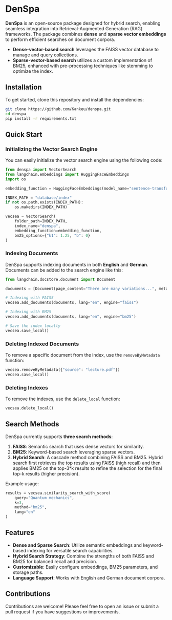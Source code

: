 # DenSpa

**DenSpa** is an open-source package designed for hybrid search, enabling seamless integration into Retrieval-Augmented Generation (RAG) frameworks. The package combines **dense** and **sparse vector embeddings** to perform efficient searches on document corpora.  

- **Dense-vector-based search** leverages the FAISS vector database to manage and query collections.  
- **Sparse-vector-based search** utilizes a custom implementation of BM25, enhanced with pre-processing techniques like stemming to optimize the index.  

## Installation

To get started, clone this repository and install the dependencies:  
```bash
git clone https://github.com/Kankeu/denspa.git
cd denspa
pip install -r requirements.txt
```

## Quick Start

### Initializing the Vector Search Engine
You can easily initialize the vector search engine using the following code:  

```python
from denspa import VectorSearch
from langchain.embeddings import HuggingFaceEmbeddings
import os

embedding_function = HuggingFaceEmbeddings(model_name="sentence-transformers/all-mpnet-base-v2")

INDEX_PATH = "database/index"
if not os.path.exists(INDEX_PATH):
    os.makedirs(INDEX_PATH)

vecsea = VectorSearch(
    folder_path=INDEX_PATH,
    index_name="denspa",
    embedding_function=embedding_function,
    bm25_options={"k1": 1.25, "b": 0}
)
```

### Indexing Documents
DenSpa supports indexing documents in both **English** and **German**. Documents can be added to the search engine like this:

```python
from langchain.docstore.document import Document

documents = [Document(page_content="There are many variations...", metadata={"source": "lecture.pdf"})]

# Indexing with FAISS
vecsea.add_documents(documents, lang="en", engine="faiss")

# Indexing with BM25
vecsea.add_documents(documents, lang="en", engine="bm25")

# Save the index locally
vecsea.save_local()
```

### Deleting Indexed Documents
To remove a specific document from the index, use the `removeByMetadata` function:

```python
vecsea.removeByMetadata({"source": "lecture.pdf"})
vecsea.save_local()
```

### Deleting Indexes
To remove the indexes, use the `delete_local` function:

```python
vecsea.delete_local()
```

## Search Methods

DenSpa currently supports **three search methods**:  

1. **FAISS**: Semantic search that uses dense vectors for similarity.  
2. **BM25**: Keyword-based search leveraging sparse vectors.  
3. **Hybrid Search**: A cascade method combining FAISS and BM25. Hybrid search first retrieves the top results using FAISS (high recall) and then applies BM25 on the top-3*k results to refine the selection for the final top-k results (higher precision).  

Example usage:  
```python
results = vecsea.similarity_search_with_score(
    query="Quantum mechanics",
    k=3,
    method="bm25",
    lang="en"
)
```

## Features
- **Dense and Sparse Search**: Utilize semantic embeddings and keyword-based indexing for versatile search capabilities.  
- **Hybrid Search Strategy**: Combine the strengths of both FAISS and BM25 for balanced recall and precision.  
- **Customizable**: Easily configure embeddings, BM25 parameters, and storage paths.  
- **Language Support**: Works with English and German document corpora.  

## Contributions
Contributions are welcome! Please feel free to open an issue or submit a pull request if you have suggestions or improvements.